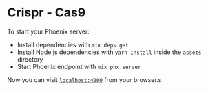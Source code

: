 # Crispr - Cas9

To start your Phoenix server:

  * Install dependencies with `mix deps.get`
  * Install Node.js dependencies with `yarn install` inside the `assets` directory
  * Start Phoenix endpoint with `mix phx.server`

Now you can visit [`localhost:4000`](http://localhost:4004) from your browser.s
